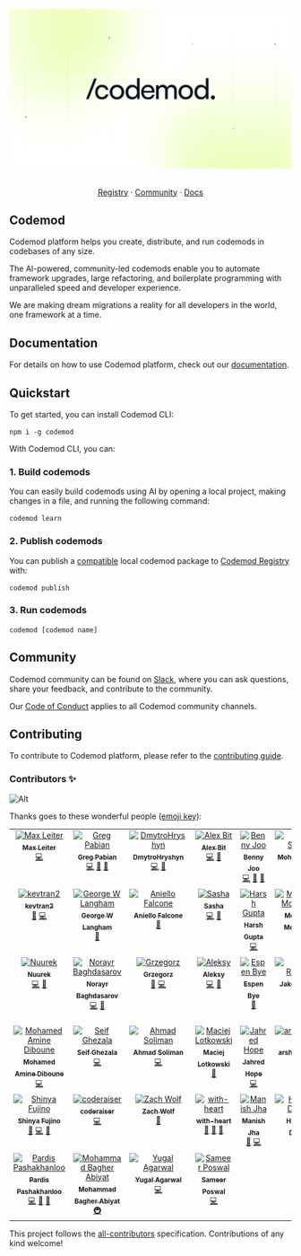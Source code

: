 <p align="center">
  <a href="https://codemod.com">
      <picture>
          <source media="(prefers-color-scheme: dark)" srcset="/apps/docs/images/intro/codemod-docs-hero-dark.jpg">
          <source media="(prefers-color-scheme: light)" srcset="/apps/docs/images/intro/codemod-docs-hero-light.jpg">
          <img alt="Codemod Registry Header" src="/apps/docs/images/intro/codemod-docs-hero-light.jpg"></picture>
  </a>

  <p align="center">
    <br />
    <a href="https://codemod.com/registry/">Registry</a>
    ·
    <a href="https://codemod.com/community">Community</a>
    ·
    <a href="https://docs.codemod.com">Docs</a>
  </p>
</p>

## Codemod

Codemod platform helps you create, distribute, and run codemods in codebases of any size.

The AI-powered, community-led codemods enable you to automate framework upgrades, large refactoring, and boilerplate programming with unparalleled speed and developer experience.

We are making dream migrations a reality for all developers in the world, one framework at a time.

## Documentation

For details on how to use Codemod platform, check out our [documentation](https://go.codemod.com/docs).

## Quickstart

To get started, you can install Codemod CLI:

```
npm i -g codemod
```

With Codemod CLI, you can:

### 1. Build codemods

You can easily build codemods using AI by opening a local project, making changes in a file, and running the following command:

```
codemod learn
```

### 2. Publish codemods

You can publish a [compatible](https://go.codemod.com/package-structure) local codemod package to [Codemod Registry](https://codemod.com/registry) with:

```
codemod publish
```

### 3. Run codemods

```
codemod [codemod name]
```

## Community

Codemod community can be found on [Slack](https://codemod.com/community), where you can ask questions, share your feedback, and contribute to the community.

Our [Code of Conduct](/CODE_OF_CONDUCT.md) applies to all Codemod community channels.

## Contributing

To contribute to Codemod platform, please refer to the [contributing guide](/CONTRIBUTING.md).

### Contributors ✨

![Alt](https://repobeats.axiom.co/api/embed/a601b01213da7b870268b1fe2ee8384efc40c308.svg "Repobeats analytics image")

Thanks goes to these wonderful people ([emoji key](https://allcontributors.org/docs/en/emoji-key)):

<!-- ALL-CONTRIBUTORS-LIST:START - Do not remove or modify this section -->
<!-- prettier-ignore-start -->
<!-- markdownlint-disable -->
<table>
  <tbody>
    <tr>
      <td align="center" valign="top" width="14.28%"><a href="https://maxleiter.com/"><img src="https://avatars.githubusercontent.com/u/8675906?v=4?s=100" width="100px;" alt="Max Leiter"/><br /><sub><b>Max Leiter</b></sub></a><br /><a href="https://github.com/codemod-com/codemod/commits?author=MaxLeiter" title="Code">💻</a></td>
      <td align="center" valign="top" width="14.28%"><a href="https://medium.com/@greg-pabian/"><img src="https://avatars.githubusercontent.com/u/35925521?v=4?s=100" width="100px;" alt="Greg Pabian"/><br /><sub><b>Greg Pabian</b></sub></a><br /><a href="https://github.com/codemod-com/codemod/commits?author=grzpab" title="Code">💻</a> <a href="https://github.com/codemod-com/codemod/issues?q=author%3Agrzpab" title="Bug reports">🐛</a> <a href="https://github.com/codemod-com/codemod/commits?author=grzpab" title="Documentation">📖</a></td>
      <td align="center" valign="top" width="14.28%"><a href="https://github.com/DmytroHryshyn"><img src="https://avatars.githubusercontent.com/u/125881252?v=4?s=100" width="100px;" alt="DmytroHryshyn"/><br /><sub><b>DmytroHryshyn</b></sub></a><br /><a href="https://github.com/codemod-com/codemod/commits?author=DmytroHryshyn" title="Code">💻</a> <a href="https://github.com/codemod-com/codemod/issues?q=author%3ADmytroHryshyn" title="Bug reports">🐛</a></td>
      <td align="center" valign="top" width="14.28%"><a href="https://github.com/alexbit-codemod/"><img src="https://avatars.githubusercontent.com/u/78109534?v=4?s=100" width="100px;" alt="Alex Bit"/><br /><sub><b>Alex Bit</b></sub></a><br /><a href="https://github.com/codemod-com/codemod/commits?author=alexbit-codemod" title="Code">💻</a> <a href="https://github.com/codemod-com/codemod/commits?author=alexbit-codemod" title="Documentation">📖</a></td>
      <td align="center" valign="top" width="14.28%"><a href="https://github.com/hbjORbj"><img src="https://avatars.githubusercontent.com/u/32841130?v=4?s=100" width="100px;" alt="Benny Joo"/><br /><sub><b>Benny Joo</b></sub></a><br /><a href="https://github.com/codemod-com/codemod/commits?author=hbjORbj" title="Code">💻</a> <a href="https://github.com/codemod-com/codemod/issues?q=author%3AhbjORbj" title="Bug reports">🐛</a> <a href="https://github.com/codemod-com/codemod/commits?author=hbjORbj" title="Documentation">📖</a></td>
      <td align="center" valign="top" width="14.28%"><a href="https://github.com/mohab-sameh"><img src="https://avatars.githubusercontent.com/u/37941642?v=4?s=100" width="100px;" alt="Mohab Sameh"/><br /><sub><b>Mohab Sameh</b></sub></a><br /><a href="https://github.com/codemod-com/codemod/commits?author=mohab-sameh" title="Code">💻</a> <a href="https://github.com/codemod-com/codemod/commits?author=mohab-sameh" title="Documentation">📖</a></td>
      <td align="center" valign="top" width="14.28%"><a href="https://zergus.github.io/"><img src="https://avatars.githubusercontent.com/u/5468045?v=4?s=100" width="100px;" alt="Serhii Melnyk"/><br /><sub><b>Serhii Melnyk</b></sub></a><br /><a href="#ideas-Zergus" title="Ideas, Planning, & Feedback">🤔</a></td>
    </tr>
    <tr>
      <td align="center" valign="top" width="14.28%"><a href="https://github.com/kevtran2"><img src="https://avatars.githubusercontent.com/u/44513934?v=4?s=100" width="100px;" alt="kevtran2"/><br /><sub><b>kevtran2</b></sub></a><br /><a href="https://github.com/codemod-com/codemod/commits?author=kevtran2" title="Documentation">📖</a> <a href="https://github.com/codemod-com/codemod/commits?author=kevtran2" title="Code">💻</a></td>
      <td align="center" valign="top" width="14.28%"><a href="https://georgewl.dev"><img src="https://avatars.githubusercontent.com/u/5931248?v=4?s=100" width="100px;" alt="George W Langham"/><br /><sub><b>George W Langham</b></sub></a><br /><a href="https://github.com/codemod-com/codemod/issues?q=author%3AGeorgeWL" title="Bug reports">🐛</a></td>
      <td align="center" valign="top" width="14.28%"><a href="https://github.com/AnielloFalcone"><img src="https://avatars.githubusercontent.com/u/16816912?v=4?s=100" width="100px;" alt="Aniello Falcone"/><br /><sub><b>Aniello Falcone</b></sub></a><br /><a href="https://github.com/codemod-com/codemod/issues?q=author%3AAnielloFalcone" title="Bug reports">🐛</a></td>
      <td align="center" valign="top" width="14.28%"><a href="http://r4zen.dev"><img src="https://avatars.githubusercontent.com/u/44036750?v=4?s=100" width="100px;" alt="Sasha"/><br /><sub><b>Sasha</b></sub></a><br /><a href="https://github.com/codemod-com/codemod/commits?author=r4zendev" title="Code">💻</a> <a href="https://github.com/codemod-com/codemod/issues?q=author%3Ar4zendev" title="Bug reports">🐛</a></td>
      <td align="center" valign="top" width="14.28%"><a href="https://www.linkedin.com/in/harshgupta749"><img src="https://avatars.githubusercontent.com/u/22460730?v=4?s=100" width="100px;" alt="Harsh Gupta"/><br /><sub><b>Harsh Gupta</b></sub></a><br /><a href="https://github.com/codemod-com/codemod/commits?author=Harsh24893" title="Code">💻</a></td>
      <td align="center" valign="top" width="14.28%"><a href="https://github.com/mohebifar"><img src="https://avatars.githubusercontent.com/u/6104558?v=4?s=100" width="100px;" alt="Mohamad Mohebifar"/><br /><sub><b>Mohamad Mohebifar</b></sub></a><br /><a href="https://github.com/codemod-com/codemod/commits?author=mohebifar" title="Code">💻</a> <a href="https://github.com/codemod-com/codemod/issues?q=author%3Amohebifar" title="Bug reports">🐛</a></td>
      <td align="center" valign="top" width="14.28%"><a href="http://demidoff.dev"><img src="https://avatars.githubusercontent.com/u/12803556?v=4?s=100" width="100px;" alt="Mikhail Demidoff"/><br /><sub><b>Mikhail Demidoff</b></sub></a><br /><a href="https://github.com/codemod-com/codemod/commits?author=mirai2k" title="Code">💻</a></td>
    </tr>
    <tr>
      <td align="center" valign="top" width="14.28%"><a href="https://github.com/Nuurek"><img src="https://avatars.githubusercontent.com/u/12049357?v=4?s=100" width="100px;" alt="Nuurek"/><br /><sub><b>Nuurek</b></sub></a><br /><a href="https://github.com/codemod-com/codemod/commits?author=Nuurek" title="Code">💻</a> <a href="https://github.com/codemod-com/codemod/issues?q=author%3ANuurek" title="Bug reports">🐛</a></td>
      <td align="center" valign="top" width="14.28%"><a href="https://github.com/Baghdasarov"><img src="https://avatars.githubusercontent.com/u/16937233?v=4?s=100" width="100px;" alt="Norayr Baghdasarov"/><br /><sub><b>Norayr Baghdasarov</b></sub></a><br /><a href="https://github.com/codemod-com/codemod/commits?author=Baghdasarov" title="Code">💻</a> <a href="https://github.com/codemod-com/codemod/issues?q=author%3ABaghdasarov" title="Bug reports">🐛</a></td>
      <td align="center" valign="top" width="14.28%"><a href="https://github.com/grzim"><img src="https://avatars.githubusercontent.com/u/8398557?v=4?s=100" width="100px;" alt="Grzegorz"/><br /><sub><b>Grzegorz</b></sub></a><br /><a href="https://github.com/codemod-com/codemod/issues?q=author%3Agrzim" title="Bug reports">🐛</a> <a href="https://github.com/codemod-com/codemod/commits?author=grzim" title="Code">💻</a></td>
      <td align="center" valign="top" width="14.28%"><a href="https://github.com/arybitskiy"><img src="https://avatars.githubusercontent.com/u/4195805?v=4?s=100" width="100px;" alt="Aleksy"/><br /><sub><b>Aleksy</b></sub></a><br /><a href="https://github.com/codemod-com/codemod/commits?author=arybitskiy" title="Code">💻</a> <a href="https://github.com/codemod-com/codemod/issues?q=author%3Aarybitskiy" title="Bug reports">🐛</a></td>
      <td align="center" valign="top" width="14.28%"><a href="https://getstell.com"><img src="https://avatars.githubusercontent.com/u/106824?v=4?s=100" width="100px;" alt="Espen Bye"/><br /><sub><b>Espen Bye</b></sub></a><br /><a href="https://github.com/codemod-com/codemod/issues?q=author%3Aespenbye" title="Bug reports">🐛</a></td>
      <td align="center" valign="top" width="14.28%"><a href="https://jakeriordan.dev"><img src="https://avatars.githubusercontent.com/u/38506433?v=4?s=100" width="100px;" alt="Jake Riordan"/><br /><sub><b>Jake Riordan</b></sub></a><br /><a href="https://github.com/codemod-com/codemod/commits?author=Hazetheai" title="Code">💻</a> <a href="https://github.com/codemod-com/codemod/issues?q=author%3AHazetheai" title="Bug reports">🐛</a></td>
      <td align="center" valign="top" width="14.28%"><a href="http://jonathangiardino.com"><img src="https://avatars.githubusercontent.com/u/47124762?v=4?s=100" width="100px;" alt="Jonathan Giardino"/><br /><sub><b>Jonathan Giardino</b></sub></a><br /><a href="https://github.com/codemod-com/codemod/commits?author=jonathangiardino" title="Code">💻</a> <a href="https://github.com/codemod-com/codemod/issues?q=author%3Ajonathangiardino" title="Bug reports">🐛</a></td>
    </tr>
    <tr>
      <td align="center" valign="top" width="14.28%"><a href="https://github.com/diboune"><img src="https://avatars.githubusercontent.com/u/60890389?v=4?s=100" width="100px;" alt="Mohamed Amine Diboune"/><br /><sub><b>Mohamed Amine Diboune</b></sub></a><br /><a href="https://github.com/codemod-com/codemod/commits?author=diboune" title="Code">💻</a></td>
      <td align="center" valign="top" width="14.28%"><a href="https://github.com/siffogh"><img src="https://avatars.githubusercontent.com/u/4761023?v=4?s=100" width="100px;" alt="Seif Ghezala"/><br /><sub><b>Seif Ghezala</b></sub></a><br /><a href="https://github.com/codemod-com/codemod/commits?author=siffogh" title="Code">💻</a></td>
      <td align="center" valign="top" width="14.28%"><a href="https://www.toptal.com/resume/ahmad-soliman"><img src="https://avatars.githubusercontent.com/u/3511001?v=4?s=100" width="100px;" alt="Ahmad Soliman"/><br /><sub><b>Ahmad Soliman</b></sub></a><br /><a href="https://github.com/codemod-com/codemod/commits?author=ahmadsoliman" title="Code">💻</a></td>
      <td align="center" valign="top" width="14.28%"><a href="https://github.com/ml"><img src="https://avatars.githubusercontent.com/u/1509?v=4?s=100" width="100px;" alt="Maciej Lotkowski"/><br /><sub><b>Maciej Lotkowski</b></sub></a><br /><a href="https://github.com/codemod-com/codemod/issues?q=author%3Aml" title="Bug reports">🐛</a></td>
      <td align="center" valign="top" width="14.28%"><a href="http://jahred.me"><img src="https://avatars.githubusercontent.com/u/13903378?v=4?s=100" width="100px;" alt="Jahred Hope"/><br /><sub><b>Jahred Hope</b></sub></a><br /><a href="https://github.com/codemod-com/codemod/commits?author=jahredhope" title="Code">💻</a></td>
      <td align="center" valign="top" width="14.28%"><a href="https://github.com/arshcodemod"><img src="https://avatars.githubusercontent.com/u/167029627?v=4?s=100" width="100px;" alt="arshcodemod"/><br /><sub><b>arshcodemod</b></sub></a><br /><a href="https://github.com/codemod-com/codemod/commits?author=arshcodemod" title="Documentation">📖</a> <a href="#talk-arshcodemod" title="Talks">📢</a></td>
      <td align="center" valign="top" width="14.28%"><a href="https://github.com/35C4n0r"><img src="https://avatars.githubusercontent.com/u/70096901?v=4?s=100" width="100px;" alt="Jay Kumar"/><br /><sub><b>Jay Kumar</b></sub></a><br /><a href="https://github.com/codemod-com/codemod/commits?author=35C4n0r" title="Code">💻</a></td>
    </tr>
    <tr>
      <td align="center" valign="top" width="14.28%"><a href="https://fujino.dev"><img src="https://avatars.githubusercontent.com/u/7889778?v=4?s=100" width="100px;" alt="Shinya Fujino"/><br /><sub><b>Shinya Fujino</b></sub></a><br /><a href="https://github.com/codemod-com/codemod/commits?author=morinokami" title="Documentation">📖</a> <a href="https://github.com/codemod-com/codemod/commits?author=morinokami" title="Code">💻</a> <a href="https://github.com/codemod-com/codemod/issues?q=author%3Amorinokami" title="Bug reports">🐛</a></td>
      <td align="center" valign="top" width="14.28%"><a href="http://coderaiser.github.io"><img src="https://avatars.githubusercontent.com/u/1573141?v=4?s=100" width="100px;" alt="coderaiser"/><br /><sub><b>coderaiser</b></sub></a><br /><a href="https://github.com/codemod-com/codemod/commits?author=coderaiser" title="Code">💻</a></td>
      <td align="center" valign="top" width="14.28%"><a href="http://zachwolf.com"><img src="https://avatars.githubusercontent.com/u/606237?v=4?s=100" width="100px;" alt="Zach Wolf"/><br /><sub><b>Zach Wolf</b></sub></a><br /><a href="https://github.com/codemod-com/codemod/issues?q=author%3Azachwolf" title="Bug reports">🐛</a></td>
      <td align="center" valign="top" width="14.28%"><a href="https://with-heart.xyz/"><img src="https://avatars.githubusercontent.com/u/1954752?v=4?s=100" width="100px;" alt="with-heart"/><br /><sub><b>with-heart</b></sub></a><br /><a href="https://github.com/codemod-com/codemod/issues?q=author%3Awith-heart" title="Bug reports">🐛</a> <a href="https://github.com/codemod-com/codemod/commits?author=with-heart" title="Documentation">📖</a> <a href="#ideas-with-heart" title="Ideas, Planning, & Feedback">🤔</a></td>
      <td align="center" valign="top" width="14.28%"><a href="https://github.com/manishjha-04"><img src="https://avatars.githubusercontent.com/u/128405481?v=4?s=100" width="100px;" alt="Manish Jha"/><br /><sub><b>Manish Jha</b></sub></a><br /><a href="https://github.com/codemod-com/codemod/issues?q=author%3Amanishjha-04" title="Bug reports">🐛</a> <a href="https://github.com/codemod-com/codemod/commits?author=manishjha-04" title="Code">💻</a></td>
      <td align="center" valign="top" width="14.28%"><a href="https://github.com/henryqdineen"><img src="https://avatars.githubusercontent.com/u/682132?v=4?s=100" width="100px;" alt="Henry Q. Dineen"/><br /><sub><b>Henry Q. Dineen</b></sub></a><br /><a href="https://github.com/codemod-com/codemod/commits?author=henryqdineen" title="Code">💻</a> <a href="https://github.com/codemod-com/codemod/issues?q=author%3Ahenryqdineen" title="Bug reports">🐛</a></td>
      <td align="center" valign="top" width="14.28%"><a href="https://blog.xmatthias.com"><img src="https://avatars.githubusercontent.com/u/5024695?v=4?s=100" width="100px;" alt="Matthias"/><br /><sub><b>Matthias</b></sub></a><br /><a href="https://github.com/codemod-com/codemod/issues?q=author%3Axmatthias" title="Bug reports">🐛</a></td>
    </tr>
    <tr>
      <td align="center" valign="top" width="14.28%"><a href="http://pardisp.github.io"><img src="https://avatars.githubusercontent.com/u/8430554?v=4?s=100" width="100px;" alt="Pardis Pashakhanloo"/><br /><sub><b>Pardis Pashakhanloo</b></sub></a><br /><a href="https://github.com/codemod-com/codemod/commits?author=ppashakhanloo" title="Code">💻</a> <a href="#blog-ppashakhanloo" title="Blogposts">📝</a> <a href="#data-ppashakhanloo" title="Data">🔣</a></td>
      <td align="center" valign="top" width="14.28%"><a href="http://minimalistweb.dev"><img src="https://avatars.githubusercontent.com/u/37929992?v=4?s=100" width="100px;" alt="Mohammad Bagher Abiyat"/><br /><sub><b>Mohammad Bagher Abiyat</b></sub></a><br /><a href="#infra-Aslemammad" title="Infrastructure (Hosting, Build-Tools, etc)">🚇</a></td>
      <td align="center" valign="top" width="14.28%"><a href="https://github.com/Yugal41735"><img src="https://avatars.githubusercontent.com/u/74638775?v=4?s=100" width="100px;" alt="Yugal Agarwal"/><br /><sub><b>Yugal Agarwal</b></sub></a><br /><a href="https://github.com/codemod-com/codemod/commits?author=Yugal41735" title="Code">💻</a></td>
      <td align="center" valign="top" width="14.28%"><a href="https://github.com/poswalsameer"><img src="https://avatars.githubusercontent.com/u/106386145?v=4?s=100" width="100px;" alt="Sameer Poswal"/><br /><sub><b>Sameer Poswal</b></sub></a><br /><a href="https://github.com/codemod-com/codemod/commits?author=poswalsameer" title="Code">💻</a></td>
    </tr>
  </tbody>
</table>

<!-- markdownlint-restore -->
<!-- prettier-ignore-end -->

<!-- ALL-CONTRIBUTORS-LIST:END -->

This project follows the [all-contributors](https://github.com/all-contributors/all-contributors) specification. Contributions of any kind welcome!

